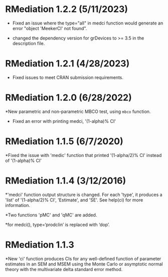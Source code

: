 RMediation 1.2.2 (5/11/2023)
==============
* Fixed an issue where the type="all" in medci function would generate an error "object 'MeekerCI' not found".

* changed the dependency version for grDevices to >= 3.5 in the description file.

RMediation 1.2.1 (4/28/2023)
==============
* Fixed issues to meet CRAN submission requirements.

RMediation 1.2.0 (6/28/2022)
==============
*New parametric and non-parametric MBCO test, using `mbco` function.
* Fixed an error with printing medci, '(1-alpha)% CI'

RMediation 1.1.5 (6/7/2020)
==============
*Fixed the issue with 'medic' function that printed '(1-alpha/2)% CI' instead of '(1-alpha)% CI'

RMediation 1.1.4 (3/12/2016)
=============
*'medci' function output structure is changed. For each 'type', it produces a 'list' of '(1-alpha/2)% CI', 'Estimate', and 'SE'. See help(ci) for more information.

*Two functions 'pMC' and 'qMC' are added.

*for medci(), type=‘prodclin’ is replaced with ‘dop’.

RMediation 1.1.3
=============
*New 'ci' function produces CIs for any well-defined function of parameter estimates in an SEM and MSEM using the Monte Carlo or asymptotic normal theory with the multivariate delta standard error method.
